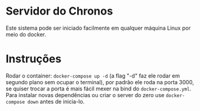 # Servidor do Chronos
Este sistema pode ser iniciado facilmente em qualquer máquina Linux por meio do docker.

# Instruções
Rodar o container: `docker-compose up -d` (a flag "-d" faz ele rodar em segundo plano sem ocupar o terminal), por padrão ele roda na porta 3000, se quiser trocar a porta é mais fácil mexer na bind do `docker-compose.yml`. Para instalar novas dependências ou criar o server do zero use `docker-compose down` antes de inicia-lo.
